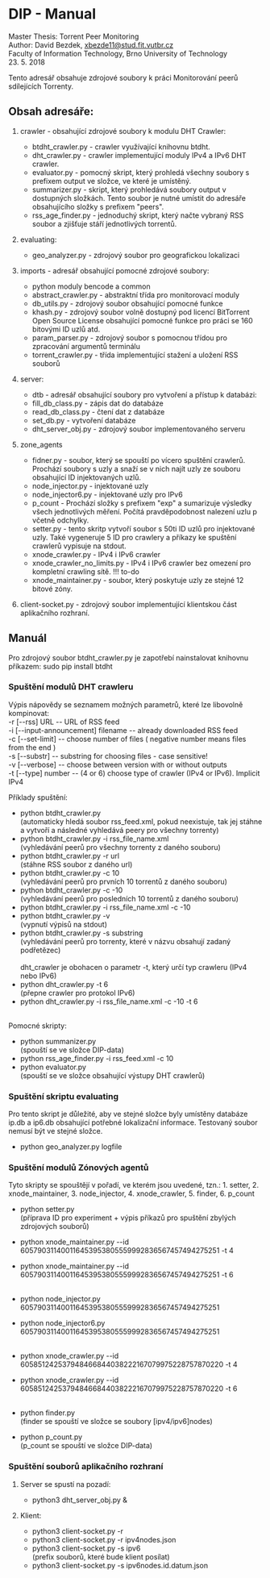# DIP - Manual
Master Thesis: Torrent Peer Monitoring<br>
Author: David Bezdek, xbezde11@stud.fit.vutbr.cz<br>
Faculty of Information Technology, Brno University of Technology<br>
23. 5. 2018

Tento adresář obsahuje zdrojové soubory k práci Monitorování peerů sdílejících Torrenty.

## Obsah adresáře:
1. crawler - obsahující zdrojové soubory k modulu DHT Crawler:
   - btdht_crawler.py - crawler využívající knihovnu btdht.
   - dht_crawler.py - crawler implementující moduly IPv4 a IPv6 DHT crawler.
   - evaluator.py - pomocný skript, který prohledá všechny soubory s prefixem output ve složce, ve které je umístěný.
   - summarizer.py - skript, který prohledává soubory output v dostupných složkách. Tento soubor je nutné umístit do adresáře obsahujícího složky s prefixem "peers".
   - rss_age_finder.py - jednoduchý skript, který načte vybraný RSS soubor a zjišťuje stáří jednotlivých torrentů.
  
2. evaluating:
   - geo_analyzer.py - zdrojový soubor pro geografickou lokalizaci
  
3. imports - adresář obsahující pomocné zdrojové soubory:
   - python moduly bencode a common
   - abstract_crawler.py - abstraktní třída pro monitorovací moduly
   - db_utils.py - zdrojový soubor obsahující pomocné funkce
   - khash.py - zdrojový soubor volně dostupný pod licencí BitTorrent Open Source License obsahující pomocné funkce pro práci se 160 bitovými ID uzlů atd.
   - param_parser.py - zdrojový soubor s pomocnou třídou pro zpracování argumentů terminálu
   - torrent_crawler.py - třída implementující stažení a uložení RSS souborů
  
4. server:
   - dtb - adresář obsahující soubory pro vytvoření a přístup k databázi:
    - fill_db_class.py - zápis dat do databáze
    - read_db_class.py - čtení dat z databáze
    - set_db.py - vytvoření databáze
   - dht_server_obj.py - zdrojový soubor implementovaného serveru

5. zone_agents
   - fidner.py - soubor, který se spouští po vícero spuštění crawlerů. Prochází soubory s uzly a snaží se v nich najít uzly ze souboru obsahující ID injektovaných uzlů.
   - node_injector.py - injektované uzly
   - node_injector6.py - injektované uzly pro IPv6
   - p_count - Prochází složky s prefixem "exp" a sumarizuje výsledky všech jednotlivých měření. Počítá pravděpodobnost nalezení uzlu p včetně odchylky.
   - setter.py - tento skritp vytvoří soubor s 50ti ID uzlů pro injektované uzly. Také vygeneruje 5 ID pro crawlery a příkazy ke spuštění crawlerů vypisuje na stdout.
   - xnode_crawler.py - IPv4 i IPv6 crawler
   - xnode_crawler_no_limits.py - IPv4 i IPv6 crawler bez omezení pro kompletní crawling sítě. !!! to-do
   - xnode_maintainer.py - soubor, který poskytuje uzly ze stejné 12 bitové zóny.
  
6. client-socket.py - zdrojový soubor implementující klientskou část aplikačního rozhraní.

## Manuál
Pro zdrojový soubor btdht_crawler.py je zapotřebí nainstalovat knihovnu příkazem:
sudo pip install btdht

### Spuštění modulů DHT crawleru
Výpis nápovědy se seznamem možných parametrů, které lze libovolně kompinovat: <br>
    -r [--rss] URL -- URL of RSS feed <br>
    -i [--input-announcement] filename -- already downloaded RSS feed <br>
    -c [--set-limit] -- choose number of files ( negative number means files from the end ) <br>
    -s [--substr] -- substring for choosing files - case sensitive! <br>
    -v [--verbose] -- choose between version with or without outputs <br>
    -t [--type] number -- (4 or 6) choose type of crawler (IPv4 or IPv6). Implicit IPv4 <br>

Příklady spuštění: <br>
- python btdht_crawler.py <br>(automaticky hledá soubor rss_feed.xml, pokud neexistuje, tak jej stáhne a vytvoří a následné vyhledává peery pro všechny torrenty) <br>
- python btdht_crawler.py -i rss_file_name.xml <br> (vyhledávání peerů pro všechny torrenty z daného souboru) <br>
- python btdht_crawler.py -r url <br>(stáhne RSS soubor z daného url) <br>
- python btdht_crawler.py -c 10  <br>(vyhledávání peerů pro prvních 10 torrentů z daného souboru) <br>
- python btdht_crawler.py -c -10 <br>(vyhledávání peerů pro posledních 10 torrentů z daného souboru) <br>
- python btdht_crawler.py -i rss_file_name.xml -c -10 <br>
- python btdht_crawler.py -v <br> (vypnutí výpisů na stdout) <br>
- python btdht_crawler.py -s substring <br>(vyhledávání peerů pro torrenty, které v názvu obsahují zadaný podřetězec) <br>
   <br>
dht_crawler je obohacen o parametr -t, který určí typ crawleru (IPv4 nebo IPv6) <br>
- python dht_crawler.py -t 6 <br> (přepne crawler pro protokol IPv6) <br>
- python dht_crawler.py -i rss_file_name.xml -c -10 -t 6 <br> <br>

Pomocné skripty: <br>
- python summanizer.py <br> (spouští se ve složce DIP-data)
- python rss_age_finder.py -i rss_feed.xml -c 10
- python evaluator.py  <br> (spouští se ve složce obsahující výstupy DHT crawlerů)

### Spuštění skriptu evaluating
Pro tento skript je důležité, aby ve stejné složce byly umístěny databáze ip.db a ip6.db obsahující potřebné lokalizační informace. Testovaný soubor nemusí být ve stejné složce.
- python geo_analyzer.py logfile

### Spuštění modulů Zónových agentů
Tyto skripty se spouštějí v pořadí, ve kterém jsou uvedené, tzn.: 1. setter, 2. xnode_maintainer, 3. node_injector, 4. xnode_crawler, 5. finder, 6. p_count
- python setter.py <br> (příprava ID pro experiment + výpis příkazů pro spuštění zbylých zdrojových souborů) 
- python xnode_maintainer.py --id 605790311400116453953805559992836567457494275251 -t 4 
- python xnode_maintainer.py --id 605790311400116453953805559992836567457494275251 -t 6 <br><br>

- python node_injector.py 605790311400116453953805559992836567457494275251 
- python node_injector6.py 605790311400116453953805559992836567457494275251 <br><br>

- python xnode_crawler.py --id 605851242537948466844038222167079975228757870220 -t 4
- python xnode_crawler.py --id 605851242537948466844038222167079975228757870220 -t 6 <br><br>

- python finder.py <br> (finder se spouští ve složce se soubory [ipv4/ipv6]nodes)
- python p_count.py <br> (p_count se spouští ve složce DIP-data)

### Spuštění souborů aplikačního rozhraní

1. Server se spustí na pozadí:
   - python3 dht_server_obj.py &
  
2. Klient:
   - python3 client-socket.py -r
   - python3 client-socket.py -r ipv4nodes.json
   - python3 client-socket.py -s ipv6 <br> (prefix souborů, které bude klient posílat)
   - python3 client-socket.py -s ipv6nodes.id.datum.json
